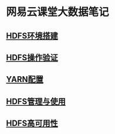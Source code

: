 # 网易云课堂大数据笔记

## [HDFS环境搭建][1]

## [HDFS操作验证][2]

## [YARN配置][3]

## [HDFS管理与使用][4]

## [HDFS高可用性][5]


[1]: https://github.com/jiaoqiyuan/163-bigdate-note/blob/master/HDFS%E7%8E%AF%E5%A2%83%E6%90%AD%E5%BB%BA.md
[2]: https://github.com/jiaoqiyuan/163-bigdate-note/blob/master/HDFS%E6%93%8D%E4%BD%9C%E9%AA%8C%E8%AF%81.md
[3]: https://github.com/jiaoqiyuan/163-bigdate-note/blob/master/YARN%E9%85%8D%E7%BD%AE.md
[4]: https://github.com/jiaoqiyuan/163-bigdate-note/blob/master/HDFS%E7%AE%A1%E7%90%86%E5%92%8C%E4%BD%BF%E7%94%A8.md
[5]: https://github.com/jiaoqiyuan/163-bigdate-note/blob/master/HDFS%E9%AB%98%E5%8F%AF%E7%94%A8.md
